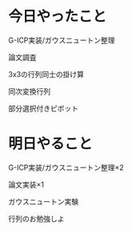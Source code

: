 # 今日やったこと
G-ICP実装/ガウスニュートン整理

論文調査

3x3の行列同士の掛け算

同次変換行列

部分選択付きピボット



# 明日やること
G-ICP実装/ガウスニュートン整理×2

論文実装×1

ガウスニュートン実験

行列のお勉強しよ



